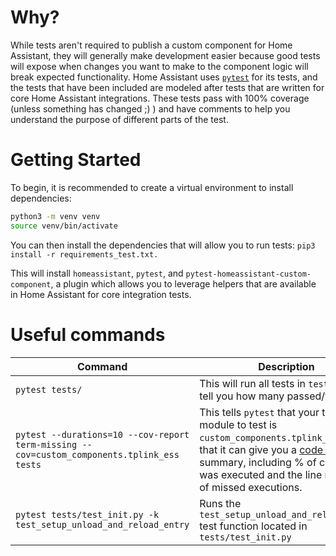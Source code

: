 # Why?

While tests aren't required to publish a custom component for Home Assistant, they will generally make development easier because good tests will expose when changes you want to make to the component logic will break expected functionality. Home Assistant uses [`pytest`](https://docs.pytest.org/en/latest/) for its tests, and the tests that have been included are modeled after tests that are written for core Home Assistant integrations. These tests pass with 100% coverage (unless something has changed ;) ) and have comments to help you understand the purpose of different parts of the test.

# Getting Started

To begin, it is recommended to create a virtual environment to install dependencies:
```bash
python3 -m venv venv
source venv/bin/activate
```

You can then install the dependencies that will allow you to run tests:
`pip3 install -r requirements_test.txt.`

This will install `homeassistant`, `pytest`, and `pytest-homeassistant-custom-component`, a plugin which allows you to leverage helpers that are available in Home Assistant for core integration tests.

# Useful commands

| Command                                                                                    | Description                                                                                                                                                                                                                                                            |
|--------------------------------------------------------------------------------------------|------------------------------------------------------------------------------------------------------------------------------------------------------------------------------------------------------------------------------------------------------------------------|
| `pytest tests/`                                                                            | This will run all tests in `tests/` and tell you how many passed/failed                                                                                                                                                                                                |
| `pytest --durations=10 --cov-report term-missing --cov=custom_components.tplink_ess tests` | This tells `pytest` that your target module to test is `custom_components.tplink_ess` so that it can give you a [code coverage](https://en.wikipedia.org/wiki/Code_coverage) summary, including % of code that was executed and the line numbers of missed executions. |
| `pytest tests/test_init.py -k test_setup_unload_and_reload_entry`                          | Runs the `test_setup_unload_and_reload_entry` test function located in `tests/test_init.py`                                                                                                                                                                            |
